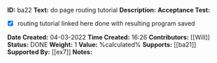 **ID:** ba22
**Text:** do page routing tutorial
**Description:** 
**Acceptance Test:** 
- [x] routing tutorial linked here done with resulting program saved


**Date Created:** 04-03-2022
**Time Created:** 16:26
**Contributors:** [[Will]]
**Status:** DONE
**Weight:** 1
**Value:** %calculated%
**Supports:** [[ba21]]
**Supported By:** [[ex7]]
**Notes:**